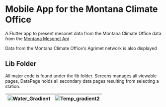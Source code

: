 # Mobile App for the Montana Climate Office
A Flutter app to present mesonet data from the Montana Climate Office
data from the [Montana Mesonet Api](https://climate.umt.edu/mesonet/api/)

Data from the Montana Climate Office's Agrimet network is also displayed

## Lib Folder
All major code is found under the lib folder.
Screens manages all viewable pages, DataPage holds all secondary data pages resulting from selecting a station.

  



| ![Water_Gradient](https://github.com/user-attachments/assets/79eef345-d9a0-428e-9dfb-d5c59ebdabb7)| ![Temp_gradient2](https://github.com/user-attachments/assets/bffee706-2633-43ec-8b24-4b00065cf428) |
| -------------- | --------------- |
